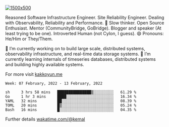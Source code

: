 [![1500x500](https://user-images.githubusercontent.com/536449/87228151-7d711200-c39f-11ea-9cd5-a511464c430f.jpeg "Kemal Akkoyun")](https://github.com/kakkoyun)

<!--
**kakkoyun/kakkoyun** is a ✨ _special_ ✨ repository because its `README.md` (this file) appears on your GitHub profile.

Here are some ideas to get you started:

- 🔭 I’m currently working on ...
- 🌱 I’m currently learning ...
- 👯 I’m looking to collaborate on ...
- 🤔 I’m looking for help with ...
- 💬 Ask me about ...
- 📫 How to reach me: ...
- 😄 Pronouns: ...
- ⚡ Fun fact: ...

<table border="0">
  <tbody>
    <tr valign="top">
      <td width="50%" align="center">
        <img src="https://github-readme-stats.vercel.app/api?username=kakkoyun&show_icons=true&count_private=true&theme=gotham&layout=default" />
      </td>
      <td width="50%" align="center">
        <img src="https://github-readme-stats.vercel.app/api/wakatime?username=kemal&theme=gotham&layout=default" />
      </td>
    </tr>
  </tbody>
</table>
-->


Reasoned Software Infrastructure Engineer. Site Reliability Engineer. Dealing with Observability, Reliability and Performance. 
🤔 Slow thinker. Open Source Enthusiast. Mentor (CommunityBridge, GoBridge). Blogger and speaker (At least trying to be one). 
Introverted Human (not Cylon, I guess). 😄 Pronouns: He/Him or They/Them.

🔭 I’m currently working on to build large scale, distributed systems, observability infrastructure, and real-time data storage systems.
🌱 I’m currently learning internals of timeseries databases, distributed systems and building highly available systems.

For more visit [kakkoyun.me](https://kakkoyun.me)

<!--START_SECTION:waka-->
```text
Week: 07 February, 2022 - 13 February, 2022

sh     3 hrs 58 mins   ███████████████▒░░░░░░░░░   61.29 % 
Go     1 hr 3 mins     ████░░░░░░░░░░░░░░░░░░░░░   16.34 % 
YAML   32 mins         ██░░░░░░░░░░░░░░░░░░░░░░░   08.39 % 
TOML   20 mins         █▒░░░░░░░░░░░░░░░░░░░░░░░   05.24 % 
Bash   16 mins         █░░░░░░░░░░░░░░░░░░░░░░░░   04.35 % 
```
<!--END_SECTION:waka-->

Further details [wakatime.com/@kemal](https://wakatime.com/@kemal)
